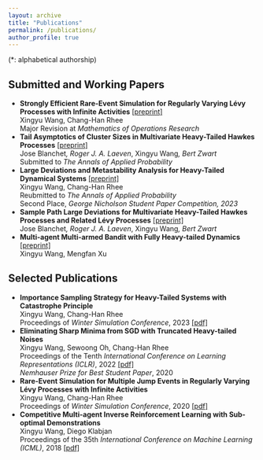 ```yaml
---
layout: archive
title: "Publications"
permalink: /publications/
author_profile: true
---
```


(*: alphabetical authorship)


Submitted and Working Papers
------

- **Strongly Efficient Rare-Event Simulation for Regularly Varying Lévy Processes with Infinite Activities** [[preprint]](https://arxiv.org/pdf/2309.13820) <br>
  Xingyu Wang, Chang-Han Rhee <br>
  Major Revision at *Mathematics of Operations Research*
- **Tail Asymptotics of Cluster Sizes in Multivariate Heavy-Tailed Hawkes Processes** [[preprint]](https://arxiv.org/pdf/2503.01004) <br>
  Jose Blanchet<sub>*</sub>, Roger J. A. Laeven<sub>*</sub>, Xingyu Wang<sub>*</sub>, Bert Zwart<sub>*</sub> <br>
  Submitted to *The Annals of Applied Probability*
- **Large Deviations and Metastability Analysis for Heavy-Tailed Dynamical Systems** [[preprint]](https://arxiv.org/pdf/2307.03479.pdf) <br>
  Xingyu Wang, Chang-Han Rhee <br>
  Reubmitted to *The Annals of Applied Probability* <br>
  Second Place, *George Nicholson Student Paper Competition, 2023*
- **Sample Path Large Deviations for Multivariate Heavy-Tailed Hawkes Processes and Related Lévy Processes** [[preprint]](https://arxiv.org/pdf/2504.01119) <br>
  Jose Blanchet<sub>*</sub>, Roger J. A. Laeven<sub>*</sub>, Xingyu Wang<sub>*</sub>, Bert Zwart<sub>*</sub> <br>
- **Multi-agent Multi-armed Bandit with Fully Heavy-tailed Dynamics** [[preprint]](https://arxiv.org/pdf/2501.19239) <br>
  Xingyu Wang, Mengfan Xu


   
Selected Publications
------

- **Importance Sampling Strategy for Heavy-Tailed Systems with Catastrophe Principle** <br>
  Xingyu Wang, Chang-Han Rhee <br>
  Proceedings of *Winter Simulation Conference*, 2023 [[pdf]](https://joshwang0322.github.io/files/WangRhee23b.pdf)
- **Eliminating Sharp Minima from SGD with Truncated Heavy-tailed Noises** <br>
  Xingyu Wang, Sewoong Oh, Chang-Han Rhee <br>
  Proceedings of the Tenth *International Conference on Learning Representations (ICLR)*, 2022 [[pdf]](https://openreview.net/pdf?id=B3Nde6lvab)  <br>
  *Nemhauser Prize for Best Student Paper*, 2020
- **Rare-Event Simulation for Multiple Jump Events in Regularly Varying Lévy Processes with Infinite Activities**  <br>
  Xingyu Wang, Chang-Han Rhee <br>
  Proceedings of *Winter Simulation Conference*, 2020 [[pdf]](https://informs-sim.org/wsc20papers/034.pdf)
- **Competitive Multi-agent Inverse Reinforcement Learning with Sub-optimal Demonstrations**  <br>
  Xingyu Wang, Diego Klabjan <br>
  Proceedings of the 35th *International Conference on Machine Learning (ICML)*, 2018 [[pdf]](http://proceedings.mlr.press/v80/wang18d/wang18d.pdf)
